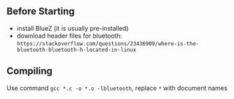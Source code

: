 ## Before Starting
- install BlueZ (it is usually pre-installed)
- download header files for bluetooth: `https://stackoverflow.com/questions/23436909/where-is-the-bluetooth-bluetooth-h-located-in-linux`

## Compiling
Use command `gcc *.c -o *.o -lbluetooth`, replace `*` with document names
